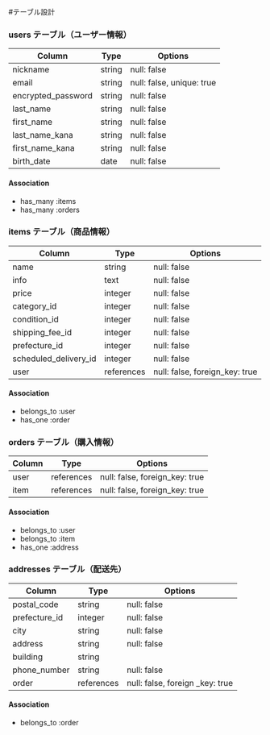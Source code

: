 #テーブル設計

### users テーブル（ユーザー情報）

| Column             | Type   | Options                        |
|--------------------|--------|--------------------------------|
| nickname           | string | null: false                    |
| email              | string | null: false, unique: true      |
| encrypted_password | string | null: false                    |
| last_name          | string | null: false                    |
| first_name         | string | null: false                    |
| last_name_kana     | string | null: false                    |
| first_name_kana    | string | null: false                    |
| birth_date         | date   | null: false                    |

#### Association
- has_many :items
- has_many :orders

### items テーブル（商品情報）

| Column                    | Type       | Options                         |
| ------------------------- | ---------- | ------------------------------- |
| name                      | string     | null: false                     |
| info                      | text       | null: false                     |
| price                     | integer    | null: false                     |
| category_id               | integer    | null: false                     |
| condition_id                 | integer    | null: false                     |
| shipping_fee_id    | integer    | null: false                     |
| prefecture_id             | integer    | null: false                     |
| scheduled_delivery_id     | integer    | null: false                     |
| user                      | references | null: false, foreign_key: true  |

#### Association
- belongs_to :user
- has_one :order

### orders テーブル（購入情報）

| Column   | Type       | Options                        |
|----------|------------|--------------------------------|
| user     | references | null: false, foreign_key: true |
| item     | references | null: false, foreign_key: true |

#### Association
- belongs_to :user
- belongs_to :item
- has_one :address

### addresses テーブル（配送先）

| Column         | Type       | Options                         |
| -------------- | ---------- | ------------------------------- |
| postal_code    | string     | null: false                     |
| prefecture_id  | integer    | null: false                     |
| city           | string     | null: false                     |
| address        | string     | null: false                     |
| building       | string     |                                 |
| phone_number   | string     | null: false                     |
| order          | references | null: false, foreign _key: true |

#### Association
- belongs_to :order

